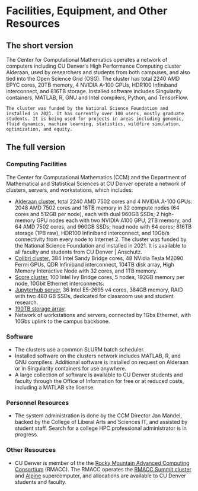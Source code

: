 # Facilities, Equipment, and Other Resources

## The short version
The Center for Computational Mathematics operates a network of computers including CU Denver's High Performance Computing cluster Alderaan, used by researchers and students from both campuses, and also tied into the Open Science Grid (OSG). The cluster has total 2240 AMD EPYC cores, 20TB memory, 4 NVIDIA A-100 GPUs, HDR100 Infiniband interconnect, and 816TB storage. Installed software includes Singularity containers, MATLAB, R, GNU and Intel compilers, Python, and TensorFlow.

    The cluster was funded by the National Science Foundation and installed in 2021. It has currently over 100 users, mostly graduate students. It is being used for projects in areas including genomic, fluid dynamics, machine learning, statistics, wildfire simulation, optimization, and equity.

## The full version
### Computing Facilities 
The Center for Computational Mathematics (CCM) and the Department of Mathematical and Statistical Sciences at CU Denver operate a network of clusters, servers, and workstations, which includes:

*   [Alderaan cluster](../alderaan/), total 2240 AMD 7502 cores and 4 NVIDIA A-100 GPUs: 2048 AMD 7502 cores and 16TB memory in 32 compute nodes (64 cores and 512GB per node), each with dual 960GB SSDs; 2 high-memory GPU nodes each with two NVIDIA A100 GPU, 2TB memory, and 64 AMD 7502 cores, and 960GB SSDs; head node with 64 cores; 816TB storage (1PB raw), HDR100 Infiniband interconnect, and 10Gb/s connectivity from every node to Internet 2. The cluster was funded by the National Science Foundation and installed in 2021. It is available to all faculty and students from CU Denver | Anschutz. 
*   [Colibri cluster](../colibri/), 384 Intel Sandy Bridge cores, 48 NVidia Tesla M2090 Fermi GPUs, QDR Infiniband interconnect, 104TB disk array, High Memory Interactive Node with 32 cores, and 1TB memory.
*   [Score cluster](../score/), 100 Intel Ivy Bridge cores, 5 nodes, 192GB memory per node, 10Gbit Ethernet interconnects.
*   [Jupyterhub server](../jupyterhub/), 36 Intel E5-2695 v4  cores, 384GB memory, RAID with two 480 GB SSDs, dedicated for classroom use and student research.
*   [190TB storage array](../storage/).
*   Network of workstations and servers, connected by 1Gbs Ethernet, with 10Gbs uplink to the campus backbone.

### Software
*   The clusters use a common SLURM batch scheduler.
*   Installed software on the clusters network includes MATLAB, R, and GNU compilers. Additional software is installed on request on Alderaan or in Singularity containers for use anywhere.
*   A large collection of software is available to CU Denver students and faculty through the Office of Information for free or at reduced costs, including a MATLAB site license.

### Personnel Resources

* The system administration is done by the CCM Director Jan Mandel, backed by the College of Liberal Arts and Sciences IT, and assisted by student staff. Search for a college HPC professional administrator is in progress.

### Other Resources

* CU Denver is member of the the [Rocky Mountain Advanced Computing Consortium](https://rmacc.org) (RMACC). The RMACC operates the [RMACC Summit cluster](https://www.colorado.edu/rc/resources/summit) and [Alpine](https://www.colorado.edu/rc/alpine) supercomputer, and allocations are available to CU Denver students and faculty.
